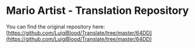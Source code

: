 # Mario Artist - Translation Repository
You can find the original repository here: [https://github.com/LuigiBlood/Translate/tree/master/64DD](https://github.com/LuigiBlood/Translate/tree/master/64DD)
